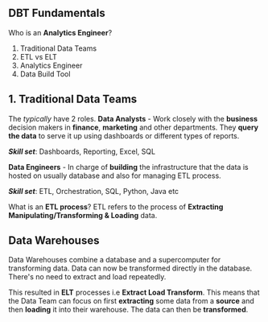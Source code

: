 ## DBT Fundamentals

Who is an **Analytics Engineer**?
 1. Traditional Data Teams
 2. ETL vs ELT
 3. Analytics Engineer
 4. Data Build Tool



## 1. Traditional Data Teams

The *typically* have 2 roles.
**Data Analysts** - Work closely with the **business** decision makers in **finance**, **marketing** and other departments. They **query the data** to serve it up using dashboards or different types of reports.


***Skill set***: Dashboards, Reporting, Excel, SQL

**Data Engineers** - In charge of **building** the infrastructure that the data is hosted on usually database and also for managing ETL process.

***Skill set***: ETL, Orchestration, SQL, Python, Java etc

What is an **ETL process**?
ETL refers to the process of **Extracting Manipulating/Transforming & Loading** data.

## Data Warehouses
Data Warehouses combine a database and a supercomputer for transforming data.
Data can now be transformed directly in the database. There's no need to extract and load repeatedly.

This resulted in **ELT** processes i.e **Extract Load Transform**.
This means that the Data Team can focus on first **extracting** some data from a **source** and then **loading** it into their warehouse. The data can then be **transformed**.


